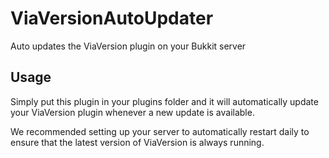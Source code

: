 # ViaVersionAutoUpdater
Auto updates the ViaVersion plugin on your Bukkit server

## Usage
Simply put this plugin in your plugins folder and it will automatically update your ViaVersion plugin whenever a new update is available.

We recommended setting up your server to automatically restart daily to ensure that the latest version of ViaVersion is always running.